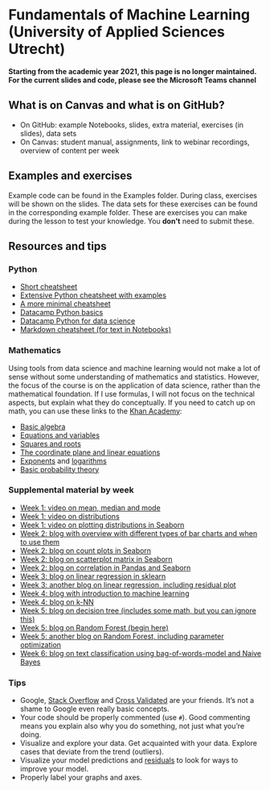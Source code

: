 # Fundamentals of Machine Learning (University of Applied Sciences Utrecht)

**Starting from the academic year 2021, this page is no longer maintained. For the current slides and code, please see the Microsoft Teams channel**

## What is on Canvas and what is on GitHub?
* On GitHub: example Notebooks, slides, extra material, exercises (in slides), data sets
* On Canvas: student manual, assignments, link to webinar recordings, overview of content per week

## Examples and exercises
Example code can be found in the Examples folder. During class, exercises will be shown on the slides. The data sets for these exercises can be found in the corresponding example folder. These are exercises you can make during the lesson to test your knowledge. You **don't** need to submit these.

## Resources and tips

### Python
* [Short cheatsheet](cheatsheet.md)
* [Extensive Python cheatsheet with examples](https://github.com/wilfredinni/python-cheatsheet#python-basics)
* [A more minimal cheatsheet](https://learnxinyminutes.com/docs/python3/)
* [Datacamp Python basics](https://campus.datacamp.com/courses/intro-to-python-for-data-science/chapter-1-python-basics)
* [Datacamp Python for data science](https://campus.datacamp.com/courses/intro-to-python-for-data-science/)
* [Markdown cheatsheet (for text in Notebooks)](https://github.com/adam-p/markdown-here/wiki/Markdown-Cheatsheet) 

### Mathematics
Using tools from data science and machine learning would not make a lot of sense without some understanding of mathematics and statistics. However, the focus of the course is on the application of data science, rather than the mathematical foundation. If I use formulas, I will not focus on the technical aspects, but explain what they do conceptually. If you need to catch up on math, you can use these links to the [Khan Academy](https://www.khanacademy.org/):

* [Basic algebra](https://www.khanacademy.org/math/algebra/introduction-to-algebra)
* [Equations and variables](https://www.khanacademy.org/math/algebra/one-variable-linear-equations)
* [Squares and roots](https://www.khanacademy.org/math/in-eighth-grade-math/squares-square-roots)
* [The coordinate plane and linear equations](https://www.khanacademy.org/math/algebra/two-var-linear-equations)
* [Exponents](https://www.khanacademy.org/math/pre-algebra/pre-algebra-exponents-radicals#pre-algebra-exponents) and [logarithms](https://www.khanacademy.org/math/algebra2/exponential-and-logarithmic-functions/introduction-to-logarithms/a/intro-to-logarithms)
* [Basic probability theory](https://www.khanacademy.org/math/probability/probability-geometry#probability-basics)

### Supplemental material by week ###
* [Week 1: video on mean, median and mode](https://www.youtube.com/watch?v=k3aKKasOmIw)
* [Week 1: video on distributions](https://www.youtube.com/watch?v=bPFNxD3Yg6U&t=612s)
* [Week 1: video on plotting distributions in Seaborn](https://www.youtube.com/watch?v=lTc7NU9XpWE)
* [Week 2: blog with overview with different types of bar charts and when to use them](https://chartio.com/learn/charts/bar-chart-complete-guide/)
* [Week 2: blog on count plots in Seaborn](https://towardsdatascience.com/hands-on-python-data-visualization-seaborn-count-plot-90e823599012)
* [Week 2: blog on scatterplot matrix in Seaborn](https://dzone.com/articles/what-when-amp-how-of-scatterplot-matrix-in-python)
* [Week 2: blog on correlation in Pandas and Seaborn](https://towardsdatascience.com/correlation-is-simple-with-seaborn-and-pandas-28c28e92701e)
* [Week 3: blog on linear regression in sklearn](https://stackabuse.com/linear-regression-in-python-with-scikit-learn/)
* [Week 3: another blog on linear regression, including residual plot](https://www.datacourses.com/evaluation-of-regression-models-in-scikit-learn-846/)
* [Week 4: blog with introduction to machine learning](https://medium.com/@ageitgey/machine-learning-is-fun-80ea3ec3c471)
* [Week 4: blog on k-NN](https://stackabuse.com/k-nearest-neighbors-algorithm-in-python-and-scikit-learn/)
* [Week 5: blog on decision tree (includes some math, but you can ignore this)](https://www.datacamp.com/community/tutorials/decision-tree-classification-python)
* [Week 5: blog on Random Forest (begin here)](https://www.datacamp.com/community/tutorials/random-forests-classifier-python)
* [Week 5: another blog on Random Forest, including parameter optimization](https://stackabuse.com/random-forest-algorithm-with-python-and-scikit-learn/)
* [Week 6: blog on text classification using bag-of-words-model and Naive Bayes](http://ethen8181.github.io/machine-learning/text_classification/basics/basics.html)

### Tips
* Google, [Stack Overflow](https://stackoverflow.com/) and [Cross Validated](https://stats.stackexchange.com/) are your friends. It’s not a shame to Google even really basic concepts.
* Your code should be properly commented (use `#`). Good commenting means you explain also why you do something, not just what you’re doing.
* Visualize and explore your data. Get acquainted with your data. Explore cases that deviate from the trend (outliers).
* Visualize your model predictions and [residuals](http://blog.minitab.com/blog/adventures-in-statistics-2/why-you-need-to-check-your-residual-plots-for-regression-analysis) to look for ways to improve your model. 
* Properly label your graphs and axes.
